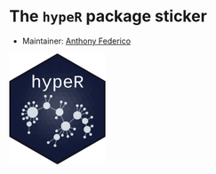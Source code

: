 # The `hypeR` package sticker

* Maintainer: [Anthony Federico](https://github.com/anfederico/)

<img src=hypeR.png height="200">
